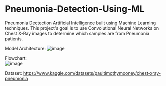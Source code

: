 # Pneumonia-Detection-Using-ML
Pneumonia Dectection Artificial Intelligence built using Machine Learning techniques. 
This project's goal is to use Convolutional Neural Networks on Chest X-Ray images to determine which samples are from Pneumonia patients. 

Model Architecture:
![image](https://user-images.githubusercontent.com/79780676/202703074-56e52664-fe90-4c38-b1da-fba24d5ce6c4.png)

Flowchart:     
![image](https://user-images.githubusercontent.com/79780676/202703161-e324a44e-2796-4dda-b8b5-7632c7335baf.png)

Dataset:
https://www.kaggle.com/datasets/paultimothymooney/chest-xray-pneumonia
